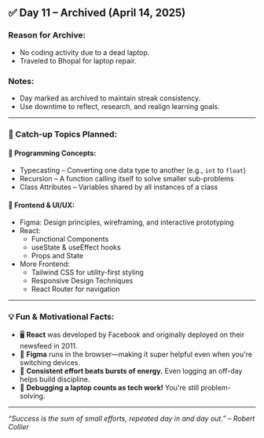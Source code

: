 ## ✅ Day 11 – Archived (April 14, 2025)

### Reason for Archive:
- No coding activity due to a dead laptop.
- Traveled to Bhopal for laptop repair.

### Notes:
- Day marked as archived to maintain streak consistency.
- Use downtime to reflect, research, and realign learning goals.

---

### 🎯 Catch-up Topics Planned:

#### 🧠 Programming Concepts:
- Typecasting – Converting one data type to another (e.g., `int` to `float`)
- Recursion – A function calling itself to solve smaller sub-problems
- Class Attributes – Variables shared by all instances of a class

#### 🎨 Frontend & UI/UX:
- Figma: Design principles, wireframing, and interactive prototyping  
- React:
  - Functional Components  
  - useState & useEffect hooks  
  - Props and State  
- More Frontend:
  - Tailwind CSS for utility-first styling  
  - Responsive Design Techniques  
  - React Router for navigation

---

### 💡 Fun & Motivational Facts:

- 🖥️ **React** was developed by Facebook and originally deployed on their newsfeed in 2011.
- 🧩 **Figma** runs in the browser—making it super helpful even when you're switching devices.
- 🚀 **Consistent effort beats bursts of energy.** Even logging an off-day helps build discipline.
- 🔧 **Debugging a laptop counts as tech work!** You're still problem-solving.

---

_“Success is the sum of small efforts, repeated day in and day out.” – Robert Collier_

